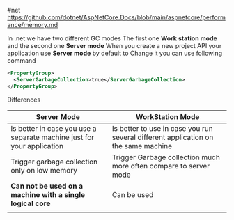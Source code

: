 #net
https://github.com/dotnet/AspNetCore.Docs/blob/main/aspnetcore/performance/memory.md

In .net we have two different GC modes
The first one **Work station mode** and the second one **Server mode**
When you create a new project API your application use **Server mode** by default
to Change it you can use following command
```xml
<PropertyGroup>
  <ServerGarbageCollection>true</ServerGarbageCollection>
</PropertyGroup>
```
Differences 

| Server Mode                                                            | WorkStation Mode                                                                   |
| ---------------------------------------------------------------------- | ---------------------------------------------------------------------------------- |
| Is better in case you use a separate machine just for your application | Is better to use in case you run several different application on the same machine |
| Trigger garbage collection only on low memory                          | Trigger Garbage collection much more often compare to server mode                  |
| **Can not be used on a machine with a single logical core**            | Can be used                                                                        |
|                                                                        |                                                                                    |


